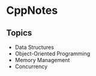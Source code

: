 # CppNotes

## Topics
- Data Structures
- Object-Oriented Programming
- Memory Management
- Concurrency
